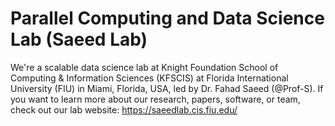 # Parallel Computing and Data Science Lab (Saeed Lab)
We're a scalable data science lab at Knight Foundation School of Computing & Information Sciences (KFSCIS) at Florida International University (FIU) in Miami, Florida, USA, led by Dr. Fahad Saeed (@Prof-S). If you want to learn more about our research, papers, software, or team, check out our lab website: https://saeedlab.cis.fiu.edu/
